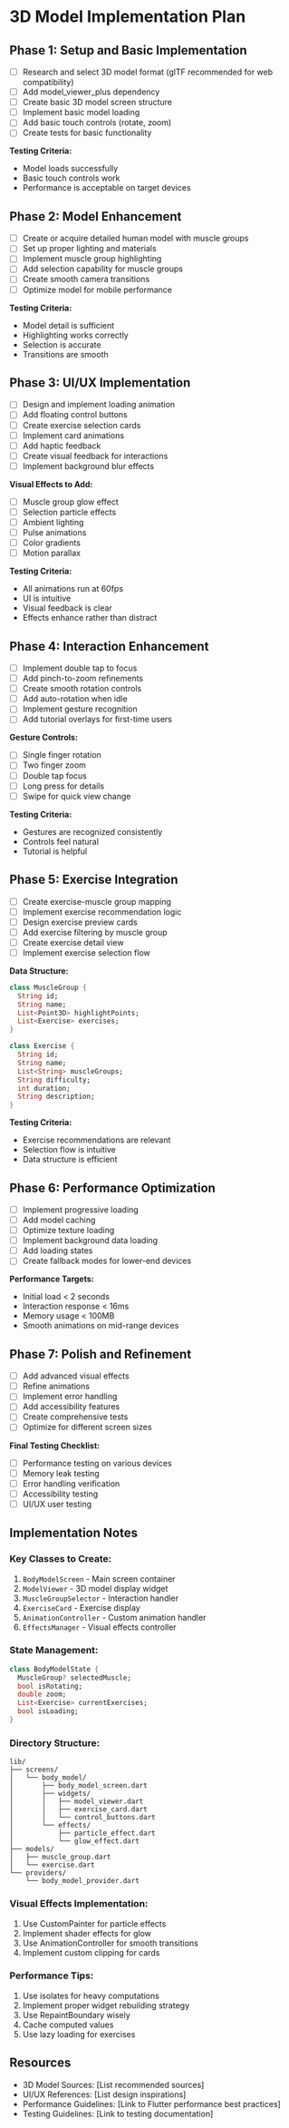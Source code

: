 # 3D Model Implementation Plan

## Phase 1: Setup and Basic Implementation
- [ ] Research and select 3D model format (glTF recommended for web compatibility)
- [ ] Add model_viewer_plus dependency
- [ ] Create basic 3D model screen structure
- [ ] Implement basic model loading
- [ ] Add basic touch controls (rotate, zoom)
- [ ] Create tests for basic functionality

**Testing Criteria:**
- Model loads successfully
- Basic touch controls work
- Performance is acceptable on target devices

## Phase 2: Model Enhancement
- [ ] Create or acquire detailed human model with muscle groups
- [ ] Set up proper lighting and materials
- [ ] Implement muscle group highlighting
- [ ] Add selection capability for muscle groups
- [ ] Create smooth camera transitions
- [ ] Optimize model for mobile performance

**Testing Criteria:**
- Model detail is sufficient
- Highlighting works correctly
- Selection is accurate
- Transitions are smooth

## Phase 3: UI/UX Implementation
- [ ] Design and implement loading animation
- [ ] Add floating control buttons
- [ ] Create exercise selection cards
- [ ] Implement card animations
- [ ] Add haptic feedback
- [ ] Create visual feedback for interactions
- [ ] Implement background blur effects

**Visual Effects to Add:**
- [ ] Muscle group glow effect
- [ ] Selection particle effects
- [ ] Ambient lighting
- [ ] Pulse animations
- [ ] Color gradients
- [ ] Motion parallax

**Testing Criteria:**
- All animations run at 60fps
- UI is intuitive
- Visual feedback is clear
- Effects enhance rather than distract

## Phase 4: Interaction Enhancement
- [ ] Implement double tap to focus
- [ ] Add pinch-to-zoom refinements
- [ ] Create smooth rotation controls
- [ ] Add auto-rotation when idle
- [ ] Implement gesture recognition
- [ ] Add tutorial overlays for first-time users

**Gesture Controls:**
- [ ] Single finger rotation
- [ ] Two finger zoom
- [ ] Double tap focus
- [ ] Long press for details
- [ ] Swipe for quick view change

**Testing Criteria:**
- Gestures are recognized consistently
- Controls feel natural
- Tutorial is helpful

## Phase 5: Exercise Integration
- [ ] Create exercise-muscle group mapping
- [ ] Implement exercise recommendation logic
- [ ] Design exercise preview cards
- [ ] Add exercise filtering by muscle group
- [ ] Create exercise detail view
- [ ] Implement exercise selection flow

**Data Structure:**
```dart
class MuscleGroup {
  String id;
  String name;
  List<Point3D> highlightPoints;
  List<Exercise> exercises;
}

class Exercise {
  String id;
  String name;
  List<String> muscleGroups;
  String difficulty;
  int duration;
  String description;
}
```

**Testing Criteria:**
- Exercise recommendations are relevant
- Selection flow is intuitive
- Data structure is efficient

## Phase 6: Performance Optimization
- [ ] Implement progressive loading
- [ ] Add model caching
- [ ] Optimize texture loading
- [ ] Implement background data loading
- [ ] Add loading states
- [ ] Create fallback modes for lower-end devices

**Performance Targets:**
- Initial load < 2 seconds
- Interaction response < 16ms
- Memory usage < 100MB
- Smooth animations on mid-range devices

## Phase 7: Polish and Refinement
- [ ] Add advanced visual effects
- [ ] Refine animations
- [ ] Implement error handling
- [ ] Add accessibility features
- [ ] Create comprehensive tests
- [ ] Optimize for different screen sizes

**Final Testing Checklist:**
- [ ] Performance testing on various devices
- [ ] Memory leak testing
- [ ] Error handling verification
- [ ] Accessibility testing
- [ ] UI/UX user testing

## Implementation Notes

### Key Classes to Create:
1. `BodyModelScreen` - Main screen container
2. `ModelViewer` - 3D model display widget
3. `MuscleGroupSelector` - Interaction handler
4. `ExerciseCard` - Exercise display
5. `AnimationController` - Custom animation handler
6. `EffectsManager` - Visual effects controller

### State Management:
```dart
class BodyModelState {
  MuscleGroup? selectedMuscle;
  bool isRotating;
  double zoom;
  List<Exercise> currentExercises;
  bool isLoading;
}
```

### Directory Structure:
```
lib/
├── screens/
│   └── body_model/
│       ├── body_model_screen.dart
│       ├── widgets/
│       │   ├── model_viewer.dart
│       │   ├── exercise_card.dart
│       │   └── control_buttons.dart
│       └── effects/
│           ├── particle_effect.dart
│           └── glow_effect.dart
├── models/
│   ├── muscle_group.dart
│   └── exercise.dart
└── providers/
    └── body_model_provider.dart
```

### Visual Effects Implementation:
1. Use CustomPainter for particle effects
2. Implement shader effects for glow
3. Use AnimationController for smooth transitions
4. Implement custom clipping for cards

### Performance Tips:
1. Use isolates for heavy computations
2. Implement proper widget rebuilding strategy
3. Use RepaintBoundary wisely
4. Cache computed values
5. Use lazy loading for exercises

## Resources
- 3D Model Sources: [List recommended sources]
- UI/UX References: [List design inspirations]
- Performance Guidelines: [Link to Flutter performance best practices]
- Testing Guidelines: [Link to testing documentation]
